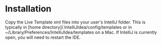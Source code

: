 # Installation

Copy the Live Template xml files into your user's IntelliJ folder. This is typically in [home directory]/.IntelliJIdea<version>/config/templates or in ~/Library/Preferences/IntelliJIdea<version>/templates on a Mac. If IntelliJ is currently open, you will need to restart the IDE.